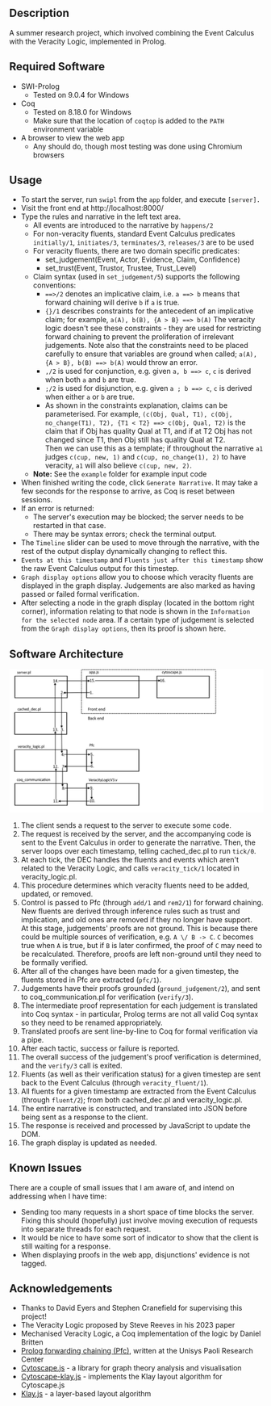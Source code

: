 ## Description
A summer research project, which involved combining the Event Calculus with the Veracity Logic, implemented in Prolog.

## Required Software
- SWI-Prolog
    - Tested on 9.0.4 for Windows
- Coq
    - Tested on 8.18.0 for Windows
    - Make sure that the location of `coqtop` is added to the `PATH` environment variable
- A browser to view the web app
    - Any should do, though most testing was done using Chromium browsers

## Usage
- To start the server, run `swipl` from the `app` folder, and execute `[server].`
- Visit the front end at http://localhost:8000/
- Type the rules and narrative in the left text area.
    - All events are introduced to the narrative by `happens/2`
    - For non-veracity fluents, standard Event Calculus predicates `initially/1`, `initiates/3`, `terminates/3`, `releases/3` are to be used
    - For veracity fluents, there are two domain specific predicates:
        - set_judgement(Event, Actor, Evidence, Claim, Confidence)
        - set_trust(Event, Trustor, Trustee, Trust_Level)
    - Claim syntax (used in `set_judgement/5`) supports the following conventions:
        - `==>/2` denotes an implicative claim, i.e. `a ==> b` means that forward chaining will derive `b` if `a` is true.
        - `{}/1` describes constraints for the antecedent of an implicative claim; for example, `a(A), b(B), {A > B} ==> b(A)`
            The veracity logic doesn't see these constraints - they are used for restricting forward chaining to prevent the proliferation of irrelevant judgements. Note also that the constraints need to be placed carefully to ensure that variables are ground when called; `a(A), {A > B}, b(B) ==> b(A)` would throw an error.
        - `,/2` is used for conjunction, e.g. given `a, b ==> c`, `c` is derived when both `a` and `b` are true.
        - `;/2` is used for disjunction, e.g. given `a ; b ==> c`, `c` is derived when either `a` or `b` are true.
        - As shown in the constraints explanation, claims can be parameterised. For example, `(c(Obj, Qual, T1), c(Obj, no_change(T1), T2), {T1 < T2} ==> c(Obj, Qual, T2)` is the claim that if Obj has quality Qual at T1, and if at T2 Obj has not changed since T1, then Obj still has quality Qual at T2. <br> Then we can use this as a template; if throughout the narrative `a1` judges `c(cup, new, 1)` and `c(cup, no_change(1), 2)` to have veracity, `a1` will also believe `c(cup, new, 2)`.
    - **Note:** See the `example` folder for example input code
- When finished writing the code, click `Generate Narrative`. It may take a few seconds for the response to arrive, as Coq is reset between sessions.
- If an error is returned:
    - The server's execution may be blocked; the server needs to be restarted in that case.
    - There may be syntax errors; check the terminal output.
- The `Timeline` slider can be used to move through the narrative, with the rest of the output display dynamically changing to reflect this.
- `Events at this timestamp` and `Fluents just after this timestamp` show the raw Event Calculus output for this timestep.
- `Graph display options` allow you to choose which veracity fluents are displayed in the graph display. Judgements are also marked as having passed or failed formal verification.
- After selecting a node in the graph display (located in the bottom right corner), information relating to that node is shown in the `Information for the selected node` area. If a certain type of judgement is selected from the `Graph display options`, then its proof is shown here.

## Software Architecture
![Depiction of software architecture](architecture.png)
1. The client sends a request to the server to execute some code.
2. The request is received by the server, and the accompanying code is sent to the Event Calculus in order to generate the narrative. Then, the server loops over each timestamp, telling cached_dec.pl to run `tick/0`.
3. At each tick, the DEC handles the fluents and events which aren't related to the Veracity Logic, and calls `veracity_tick/1` located in veracity_logic.pl.
4. This procedure determines which veracity fluents need to be added, updated, or removed.
5. Control is passed to Pfc (through `add/1` and `rem2/1`) for forward chaining. New fluents are derived through inference rules such as trust and implication, and old ones are removed if they no longer have support. <br> At this stage, judgements' proofs are not ground. This is because there could be multiple sources of verification, e.g. `A \/ B -> C`. `C` becomes true when `A` is true, but if `B` is later confirmed, the proof of `C` may need to be recalculated. Therefore, proofs are left non-ground until they need to be formally verified.
6. After all of the changes have been made for a given timestep, the fluents stored in Pfc are extracted (`pfc/1`).
7. Judgements have their proofs grounded (`ground_judgement/2`), and sent to coq_communication.pl for verification (`verify/3`).
8. The intermediate proof representation for each judgement is translated into Coq syntax - in particular, Prolog terms are not all valid Coq syntax so they need to be renamed appropriately.
9. Translated proofs are sent line-by-line to Coq for formal verification via a pipe.
10. After each tactic, success or failure is reported.
11. The overall success of the judgement's proof verification is determined, and the `verify/3` call is exited.
12. Fluents (as well as their verification status) for a given timestep are sent back to the Event Calculus (through `veracity_fluent/1`).
13. All fluents for a given timestamp are extracted from the Event Calculus (through `fluent/2`); from both cached_dec.pl and veracity_logic.pl.
14. The entire narrative is constructed, and translated into JSON before being sent as a response to the client.
15. The response is received and processed by JavaScript to update the DOM.
16. The graph display is updated as needed.

## Known Issues
There are a couple of small issues that I am aware of, and intend on addressing when I have time:
- Sending too many requests in a short space of time blocks the server. Fixing this should (hopefully) just involve moving execution of requests into separate threads for each request.
- It would be nice to have some sort of indicator to show that the client is still waiting for a response.
- When displaying proofs in the web app, disjunctions' evidence is not tagged.

## Acknowledgements
- Thanks to David Eyers and Stephen Cranefield for supervising this project!
- The Veracity Logic proposed by Steve Reeves in his 2023 paper
- Mechanised Veracity Logic, a Coq implementation of the logic by Daniel Britten
- [Prolog forwarding chaining (Pfc)](https://github.com/finin/pfc), written at the Unisys Paoli Research Center
- [Cytoscape.js](https://js.cytoscape.org/) - a library for graph theory analysis and visualisation
- [Cytoscape-klay.js](https://github.com/cytoscape/cytoscape.js-klay) - implements the Klay layout algorithm for Cytoscape.js
- [Klay.js](https://github.com/kieler/klayjs) - a layer-based layout algorithm